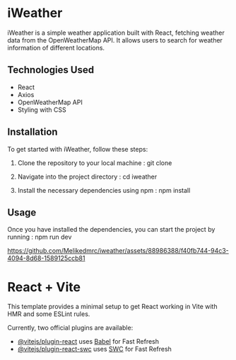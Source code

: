 # iWeather

iWeather is a simple weather application built with React, fetching weather data from the OpenWeatherMap API. It allows users to search for weather information of different locations.

## Technologies Used

- React
- Axios
- OpenWeatherMap API
- Styling with CSS

## Installation

To get started with iWeather, follow these steps:

1. Clone the repository to your local machine : git clone 

2. Navigate into the project directory : cd iweather

3. Install the necessary dependencies using npm : npm install

## Usage

Once you have installed the dependencies, you can start the project by running : npm run dev


https://github.com/Melikedmrc/iweather/assets/88986388/f40fb744-94c3-4094-8d68-1589125ccb81



# React + Vite

This template provides a minimal setup to get React working in Vite with HMR and some ESLint rules.

Currently, two official plugins are available:

- [@vitejs/plugin-react](https://github.com/vitejs/vite-plugin-react/blob/main/packages/plugin-react/README.md) uses [Babel](https://babeljs.io/) for Fast Refresh
- [@vitejs/plugin-react-swc](https://github.com/vitejs/vite-plugin-react-swc) uses [SWC](https://swc.rs/) for Fast Refresh
